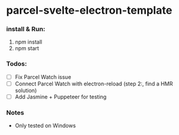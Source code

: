 # parcel-svelte-electron-template

### install & Run:
1. npm install
2. npm start

### Todos:
- [ ] Fix Parcel Watch issue
- [ ] Connect Parcel Watch with electron-reload (step 2:, find a HMR solution)
- [ ] Add Jasmine + Puppeteer for testing 

### Notes
- Only tested on Windows
